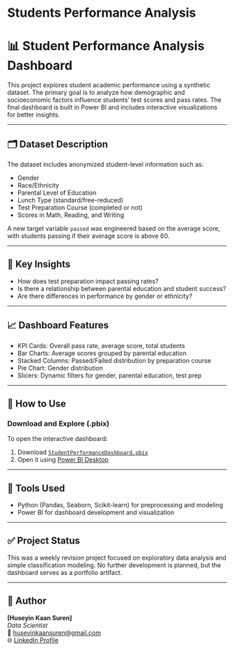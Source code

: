 # Students Performance Analysis
# 📊 Student Performance Analysis Dashboard

This project explores student academic performance using a synthetic dataset. The primary goal is to analyze how demographic and socioeconomic factors influence students’ test scores and pass rates. The final dashboard is built in Power BI and includes interactive visualizations for better insights.

---

## 🗂️ Dataset Description

The dataset includes anonymized student-level information such as:

- Gender  
- Race/Ethnicity  
- Parental Level of Education  
- Lunch Type (standard/free-reduced)  
- Test Preparation Course (completed or not)  
- Scores in Math, Reading, and Writing  

A new target variable `passed` was engineered based on the average score, with students passing if their average score is above 60.

---

## 🎯 Key Insights

- How does test preparation impact passing rates?
- Is there a relationship between parental education and student success?
- Are there differences in performance by gender or ethnicity?

---

## 📈 Dashboard Features

- KPI Cards: Overall pass rate, average score, total students  
- Bar Charts: Average scores grouped by parental education  
- Stacked Columns: Passed/Failed distribution by preparation course  
- Pie Chart: Gender distribution  
- Slicers: Dynamic filters for gender, parental education, test prep  

---

## 💾 How to Use

### Download and Explore (.pbix)
To open the interactive dashboard:
1. Download [`StudentPerformanceDashboard.pbix`](./StudentPerformanceDashboard.pbix)
2. Open it using [Power BI Desktop](https://powerbi.microsoft.com/en-us/desktop/)

---

## 📘 Tools Used

- Python (Pandas, Seaborn, Scikit-learn) for preprocessing and modeling  
- Power BI for dashboard development and visualization

---

## ✅ Project Status

This was a weekly revision project focused on exploratory data analysis and simple classification modeling. No further development is planned, but the dashboard serves as a portfolio artifact.

---

## 📌 Author

**[Huseyin Kaan Suren]**  
*Data Scientist*  
📧 huseyinkaansuren@gmail.com  
🌐 [LinkedIn Profile]([https://www.linkedin.com/in/yourprofile](https://www.linkedin.com/in/huseyinkaansuren/))
